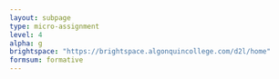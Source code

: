 ```yaml
---
layout: subpage
type: micro-assignment
level: 4
alpha: g
brightspace: "https://brightspace.algonquincollege.com/d2l/home"
formsum: formative
---
```

